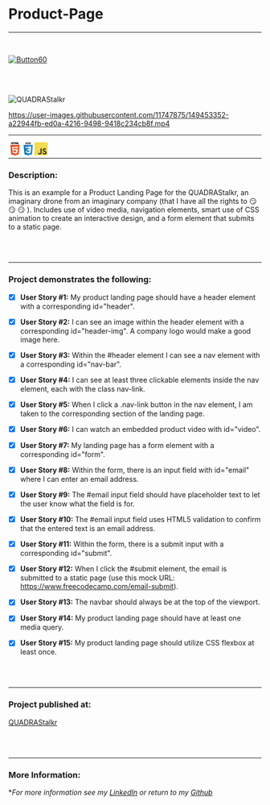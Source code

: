 # Product-Page
 
 ---

<br>


[![Button60](https://user-images.githubusercontent.com/11747875/144651679-dc423f76-a98a-456d-8ca2-d913f0b7df12.png)](https://trrapp12.github.io/Product-Page/)

<br>



<br />![QUADRAStalkr](https://user-images.githubusercontent.com/11747875/144578671-1739a4ec-23e8-45e1-80a9-7d7fb39856d0.gif)



https://user-images.githubusercontent.com/11747875/149453352-a22944fb-ed0a-4216-9498-9418c234cb8f.mp4



---

<img align="left" alt="HTML5" width="26px" src="https://raw.githubusercontent.com/github/explore/80688e429a7d4ef2fca1e82350fe8e3517d3494d/topics/html/html.png" />
<img align="left" alt="CSS3" width="26px" src="https://raw.githubusercontent.com/github/explore/80688e429a7d4ef2fca1e82350fe8e3517d3494d/topics/css/css.png" />
<img align="left" alt="JavaScript" width="26px" src="https://raw.githubusercontent.com/github/explore/80688e429a7d4ef2fca1e82350fe8e3517d3494d/topics/javascript/javascript.png" />
<br>

---
### Description:


This is an example for a Product Landing Page for the QUADRAStalkr, an imaginary drone from an imaginary company (that I have all the rights to :smirk: :smirk: :smirk: ).  Includes use of video media, navigation elements, smart use of CSS animation to create an interactive design, and a form element that submits to a static page.  

<br>
<br>

---

### Project demonstrates the following:


- [X] **User Story #1:** My product landing page should have a header element with a corresponding id="header".

- [X] **User Story #2:** I can see an image within the header element with a corresponding id="header-img". A company logo would make a good image here.

- [X] **User Story #3:** Within the #header element I can see a nav element with a corresponding id="nav-bar".

- [X] **User Story #4:** I can see at least three clickable elements inside the nav element, each with the class nav-link.

- [X] **User Story #5:** When I click a .nav-link button in the nav element, I am taken to the corresponding section of the landing page.

- [X] **User Story #6:** I can watch an embedded product video with id="video".

- [X] **User Story #7:** My landing page has a form element with a corresponding id="form".

- [X] **User Story #8:** Within the form, there is an input field with id="email" where I can enter an email address.

- [X] **User Story #9:** The #email input field should have placeholder text to let the user know what the field is for.

- [X] **User Story #10:** The #email input field uses HTML5 validation to confirm that the entered text is an email address.

- [X] **User Story #11:** Within the form, there is a submit input with a corresponding id="submit".

- [X] **User Story #12:** When I click the #submit element, the email is submitted to a static page (use this mock URL: https://www.freecodecamp.com/email-submit).

- [X] **User Story #13:** The navbar should always be at the top of the viewport.

- [X] **User Story #14:** My product landing page should have at least one media query.

- [X] **User Story #15:** My product landing page should utilize CSS flexbox at least once.

<br>
<br>

---

### Project published at: 


[QUADRAStalkr](https://trrapp12.github.io/Product-Page/)

<br>
<br>

---

### More Information:


\**For more information see my [LinkedIn](https://www.linkedin.com/in/trevor-rapp-042a1037) or return to my [Github](https://github.com/trrapp12)*

